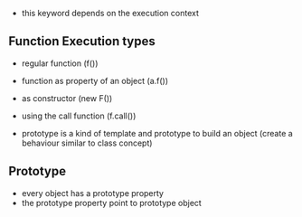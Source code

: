 - this keyword depends on the execution context

## Function Execution types
 
- regular function (f())
- function as property of an object (a.f())
- as constructor (new F())
- using the call function (f.call())

- prototype is a kind of template and prototype to build an object (create a behaviour similar to class concept)

## Prototype

- every object has a prototype property
- the prototype property point to prototype object

